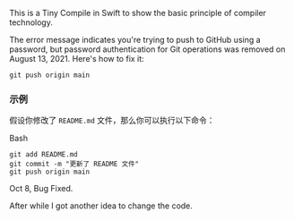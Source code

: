 This is a Tiny Compile in Swift to show the basic principle of compiler technology.



The error message indicates you're trying to push to GitHub using a password, but password authentication for Git operations was removed on August 13, 2021. Here's how to fix it:

```
git push origin main
```

### 示例

假设你修改了 `README.md` 文件，那么你可以执行以下命令：

Bash

```
git add README.md
git commit -m "更新了 README 文件"
git push origin main
```

Oct 8, Bug Fixed.


After while I got another idea to change the code.